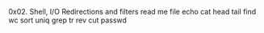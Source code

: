 0x02. Shell, I/O Redirections and filters read me file
echo
cat
head
tail
find
wc
sort
uniq
grep
tr
rev
cut
passwd 
